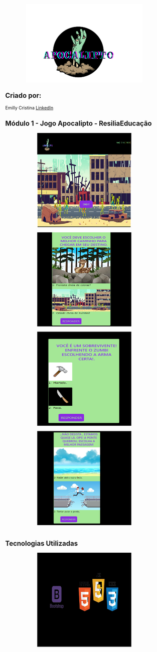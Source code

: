 <div align="center"><img align="center" alt="Apocalipto" src= "/imagens/zumbi.png" height= "250px"></div>


## Criado por:

Emilly Cristina <a href = "https://www.linkedin.com/in/emilly-finco/" target="_blank">LinkedIn</a>

## Módulo 1 - Jogo Apocalipto - ResiliaEducação

<div align="center"><img align="center" alt="Jogo" src= "\imagens\paginainicial.png" height= "300px" width="300px"></div></br>
<div align="center"><img align="center" alt="Jogo" src= "\imagens\fase1.png" height= "300px" width="300px"></div></br>
<div align="center"><img align="center" alt="Jogo" src= "\imagens\fase2.png" height= "300px" width="300px" ></div></br>
<div align="center"><img align="center" alt="Jogo" src= "\imagens\fase3.png" height= "300px" width="300px"></div></br>


## Tecnologias Utilizadas


<div align="center"><img align="center" alt="tecnologias" src= "\imagens\tecnologias.png" height= "300px" width="300px"></div>

